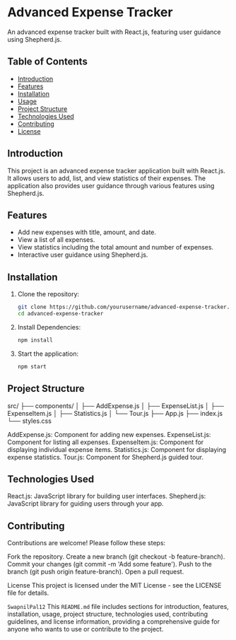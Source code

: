 # Advanced Expense Tracker

An advanced expense tracker built with React.js, featuring user guidance using Shepherd.js.

## Table of Contents

- [Introduction](#introduction)
- [Features](#features)
- [Installation](#installation)
- [Usage](#usage)
- [Project Structure](#project-structure)
- [Technologies Used](#technologies-used)
- [Contributing](#contributing)
- [License](#license)

## Introduction

This project is an advanced expense tracker application built with React.js. It allows users to add, list, and view statistics of their expenses. The application also provides user guidance through various features using Shepherd.js.

## Features

- Add new expenses with title, amount, and date.
- View a list of all expenses.
- View statistics including the total amount and number of expenses.
- Interactive user guidance using Shepherd.js.

## Installation

1. Clone the repository:
   ```bash
   git clone https://github.com/yourusername/advanced-expense-tracker.git
   cd advanced-expense-tracker

2. Install Dependencies:
    ```bash
    npm install

3. Start the application:
    ```bash
    npm start

## Project Structure
src/
├── components/
│   ├── AddExpense.js
│   ├── ExpenseList.js
│   ├── ExpenseItem.js
│   ├── Statistics.js
│   └── Tour.js
├── App.js
├── index.js
└── styles.css


 AddExpense.js: Component for adding new expenses.
 ExpenseList.js: Component for listing all expenses.
 ExpenseItem.js: Component for displaying individual expense items.
 Statistics.js: Component for displaying expense statistics.
 Tour.js: Component for Shepherd.js guided tour.

## Technologies Used
React.js: JavaScript library for building user interfaces.
Shepherd.js: JavaScript library for guiding users through your app.

## Contributing
Contributions are welcome! Please follow these steps:

Fork the repository.
Create a new branch (git checkout -b feature-branch).
Commit your changes (git commit -m 'Add some feature').
Push to the branch (git push origin feature-branch).
Open a pull request.

License
This project is licensed under the MIT License - see the LICENSE file for details.


`SwapnilPal12` This `README.md` file includes sections for introduction, features, installation, usage, project structure, technologies used, contributing guidelines, and license information, providing a comprehensive guide for anyone who wants to use or contribute to the project.
